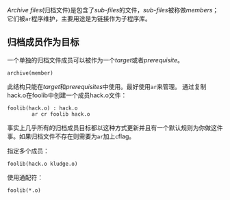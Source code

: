 *Archive files*(归档文件)是包含了*sub-files*的文件，*sub-files*被称做*members*；它们被`ar`程序维护，主要用途是为链接作为子程序库。

## 归档成员作为目标
一个单独的归档文件成员可以被作为一个*target*或者*prerequisite*。
```
archive(member)
```
此结构只能在*target*和*prerequisites*中使用。最好使用`ar`来管理。
通过复制hack.o在foolib中创建一个成员hack.o文件：
```
foolib(hack.o) : hack.o
        ar cr foolib hack.o
```
事实上几乎所有的归档成员目标都以这种方式更新并且有一个默认规则为你做这件事。如果归档文件不存在则需要为`ar`加上`c`flag。

指定多个成员：
```
foolib(hack.o kludge.o)
```

使用通配符：
```
foolib(*.o)
```

